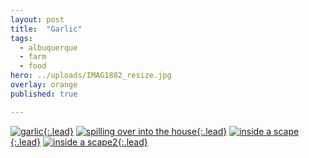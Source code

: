 ```yaml
---
layout: post
title:  "Garlic"
tags:
  - albuquerque
  - farm
  - food
hero: ../uploads/IMAG1882_resize.jpg
overlay: orange
published: true

---
```


[![garlic](../uploads/IMAG1882_resize.jpg){:.lead}](../uploads/IMAG1882.jpg)
[![spilling over into the house](../uploads/IMAG1881_resize.jpg){:.lead}](../uploads/IMAG1881.jpg)
[![inside a scape](../uploads/IMAG1885_resize.jpg){:.lead}](../uploads/IMAG1885.jpg)
[![inside a scape2](../uploads/IMAG1888_resize.jpg){:.lead}](../uploads/IMAG1888.jpg)